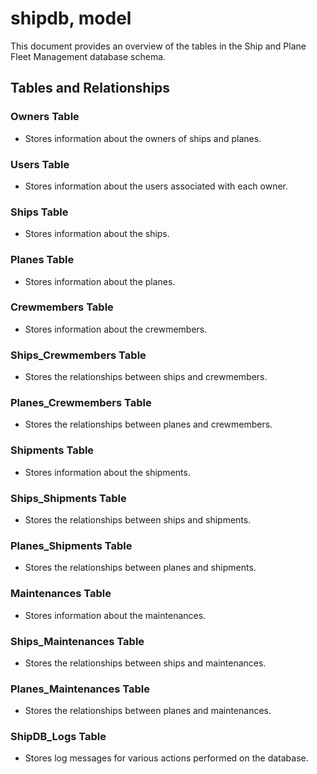 # shipdb, model

This document provides an overview of the tables in the Ship and Plane Fleet Management database schema.

## Tables and Relationships

### Owners Table
- Stores information about the owners of ships and planes.

### Users Table
- Stores information about the users associated with each owner.

### Ships Table
- Stores information about the ships.

### Planes Table
- Stores information about the planes.

### Crewmembers Table
- Stores information about the crewmembers.

### Ships_Crewmembers Table
- Stores the relationships between ships and crewmembers.

### Planes_Crewmembers Table
- Stores the relationships between planes and crewmembers.

### Shipments Table
- Stores information about the shipments.

### Ships_Shipments Table
- Stores the relationships between ships and shipments.

### Planes_Shipments Table
- Stores the relationships between planes and shipments.

### Maintenances Table
- Stores information about the maintenances.

### Ships_Maintenances Table
- Stores the relationships between ships and maintenances.

### Planes_Maintenances Table
- Stores the relationships between planes and maintenances.

### ShipDB_Logs Table
- Stores log messages for various actions performed on the database.

